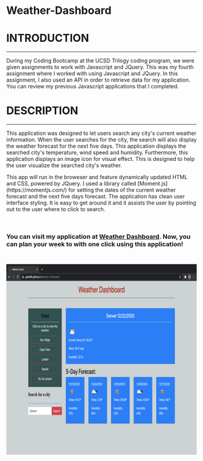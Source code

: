 # Weather-Dashboard

<h1>INTRODUCTION</h1>
<hr>
During my Coding Bootcamp at the UCSD Trilogy coding program, we were given assignments to work with Javascript and JQuery. This was my fourth assignment where I worked with using Javascript and JQuery. In this assignment, I also used an API in order to retrieve data for my application. You can review my previous Javascript applications that I completed.
<br>

<h1>DESCRIPTION</h1>
<hr>
<p>This application was designed to let users search any city's current weather information. When the user searches for the city, the search will also display the weather forecast for the next five days. This application displays the searched city's temperature, wind speed and humidity. Furthermore, this application displays an image icon for visual effect. This is designed to help the user visualize the searched city's weather.</p>
<p>This app will run in the broweser and feature dynamically updated HTML and CSS, powered by JQuery. I used a library called [Moment.js] (https://momentjs.com/) for setting the dates of the current weather forecast and the next five days forecast. The application has clean user interface styling. It is easy to get around it and it assists the user by pointing out to the user where to click to search.</p>
<br>
<h3>You can visit my application at <a href="https://guled06.github.io/Weather-Dashboard/">Weather Dashboard</a>. Now, you can plan your week to with one click using this application!<h3>
<br>

<img src="imageweather/picture1.png" alt="">

